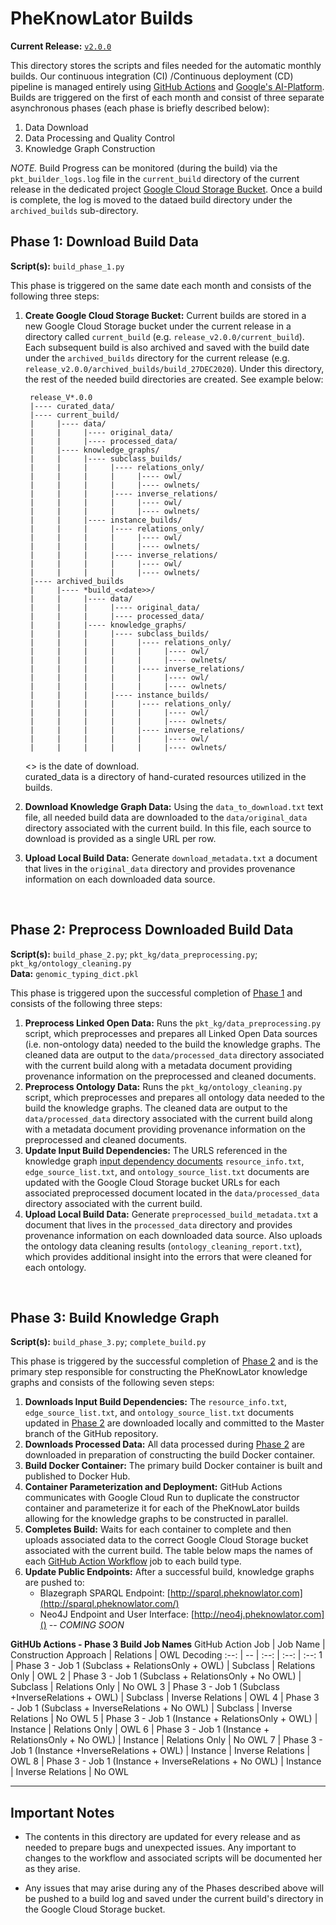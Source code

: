 # PheKnowLator Builds  
**Current Release:** [`v2.0.0`](https://github.com/callahantiff/PheKnowLator/wiki/v2.0.0)  

This directory stores the scripts and files needed for the automatic monthly builds. Our continuous integration (CI)
/Continuous deployment (CD) pipeline is managed entirely using [GitHub Actions](https://github.com/actions) and [Google's AI-Platform](https://cloud.google.com/ai-platform). Builds are triggered on the first of each month and consist of three separate asynchronous phases (each phase is briefly described below):  
1. Data Download 
2. Data Processing and Quality Control   
3. Knowledge Graph Construction  

*NOTE.* Build Progress can be monitored (during the build) via the `pkt_builder_logs.log` file in the `current_build` directory of the current release in the dedicated project [Google Cloud Storage Bucket](https://console.cloud.google.com/storage/browser/pheknowlator?project=pheknowlator). Once a build is complete, the log is moved to the dataed build directory under the `archived_builds` sub-directory.
 
## Phase 1: Download Build Data 
**Script(s):** `build_phase_1.py`  

This phase is triggered on the same date each month and consists of the following three steps:    
1. **Create Google Cloud Storage Bucket:** Current builds are stored in a new Google Cloud Storage bucket under the current release in a directory called `current_build` (e.g. `release_v2.0.0/current_build`). Each subsequent build is also archived and saved with the build date under the `archived_builds` directory for the current release (e.g. `release_v2.0.0/archived_builds/build_27DEC2020`). Under this directory, the rest of the needed build directories are created. See example below:
   ```
    release_V*.0.0
    |---- curated_data/
    |---- current_build/
    |     |---- data/
    |     |     |---- original_data/
    |     |     |---- processed_data/   
    |     |---- knowledge_graphs/  
    |     |     |---- subclass_builds/
    |     |     |     |---- relations_only/
    |     |     |     |     |---- owl/
    |     |     |     |     |---- owlnets/     
    |     |     |     |---- inverse_relations/
    |     |     |     |     |---- owl/
    |     |     |     |     |---- owlnets/     
    |     |     |---- instance_builds/
    |     |     |     |---- relations_only/
    |     |     |     |     |---- owl/
    |     |     |     |     |---- owlnets/     
    |     |     |     |---- inverse_relations/
    |     |     |     |     |---- owl/
    |     |     |     |     |---- owlnets/
    |---- archived_builds
    |     |---- *build_<<date>>/
    |     |     |---- data/
    |     |     |     |---- original_data/
    |     |     |     |---- processed_data/   
    |     |     |---- knowledge_graphs/  
    |     |     |     |---- subclass_builds/
    |     |     |     |     |---- relations_only/
    |     |     |     |     |     |---- owl/
    |     |     |     |     |     |---- owlnets/     
    |     |     |     |     |---- inverse_relations/
    |     |     |     |     |     |---- owl/
    |     |     |     |     |     |---- owlnets/     
    |     |     |     |---- instance_builds/
    |     |     |     |     |---- relations_only/
    |     |     |     |     |     |---- owl/
    |     |     |     |     |     |---- owlnets/     
    |     |     |     |     |---- inverse_relations/
    |     |     |     |     |     |---- owl/
    |     |     |     |     |     |---- owlnets/        
   ```
   <<date>> is the date of download.  
   curated_data is a directory of hand-curated resources utilized in the builds.  
   
2. **Download Knowledge Graph Data:** Using the `data_to_download.txt` text file, all needed build data are downloaded to the `data/original_data` directory associated with the current build. In this file, each source to download is provided as a single URL per row.   
3. **Upload Local Build Data:** Generate `download_metadata.txt` a document that lives in the `original_data` directory and provides provenance information on each downloaded data source.

<br>

## Phase 2: Preprocess Downloaded Build Data       
**Script(s):** `build_phase_2.py`; `pkt_kg/data_preprocessing.py`; `pkt_kg/ontology_cleaning.py`   
**Data:** `genomic_typing_dict.pkl`

This phase is triggered upon the successful completion of [Phase 1](#Phase-1:-Download-Build-Data) and consists of the following three steps:  
1. **Preprocess Linked Open Data:** Runs the `pkt_kg/data_preprocessing.py` script, which preprocesses and prepares all Linked Open Data sources (i.e. non-ontology data) needed to the build the knowledge graphs. The cleaned data are output to the `data/processed_data` directory associated with the current build along with a metadata document providing provenance information on the preprocessed and cleaned documents.      
2. **Preprocess Ontology Data:** Runs the `pkt_kg/ontology_cleaning.py` script, which preprocesses and prepares all ontology data needed to the build the knowledge graphs. The cleaned data are output to the `data/processed_data` directory associated with the current build along with a metadata document providing provenance information on the preprocessed and cleaned documents.  
3. **Update Input Build Dependencies:** The URLS referenced in the knowledge graph [input dependency documents](https://github.com/callahantiff/PheKnowLator/wiki/Dependencies) `resource_info.txt`, `edge_source_list.txt`, and `ontology_source_list.txt` documents are updated with the Google Cloud Storage bucket URLs for each associated preprocessed document located in the `data/processed_data` directory associated with the current build.  
4. **Upload Local Build Data:** Generate `preprocessed_build_metadata.txt` a document that lives in the 
   `processed_data` directory and provides provenance information on each downloaded data source. Also uploads the ontology data cleaning results (`ontology_cleaning_report.txt`), which provides additional insight into the errors that were cleaned for each ontology.

<br>

## Phase 3: Build Knowledge Graph    
**Script(s):** `build_phase_3.py`; `complete_build.py`  

This phase is triggered by the successful completion of [Phase 2](#Phase-2:-Preprocess-Downloaded-Build-Data) and is the primary step responsible for constructing the PheKnowLator knowledge graphs and consists of the following seven steps:  
1. **Downloads Input Build Dependencies:** The `resource_info.txt`, `edge_source_list.txt`, and 
   `ontology_source_list.txt` documents updated in [Phase 2](#Phase-2:-Preprocess-Downloaded-Build-Data) are downloaded locally and committed to the Master branch of the GitHub repository.     
2. **Downloads Processed Data:** All data processed during [Phase 2](#Phase-2:-Preprocess-Downloaded-Build-Data) are downloaded in preparation of constructing the build Docker container.  
3. **Build Docker Container:** The primary build Docker container is built and published to Docker Hub.  
4. **Container Parameterization and Deployment:** GitHub Actions communicates with Google Cloud Run to duplicate the constructor container and parameterize it for each of the PheKnowLator builds allowing for the knowledge graphs to be constructed in parallel.  
5. **Completes Build:** Waits for each container to complete and then uploads associated data to the correct Google Cloud Storage bucket associated with the current build. The table below maps the names of each [GitHub Action Workflow](https://github.com/callahantiff/PheKnowLator/blob/master/.github/workflows/kg-build.yml) job to each build type.
6. **Update Public Endpoints:** After a successful build, knowledge graphs are pushed to:   
    - Blazegraph SPARQL Endpoint: [http://sparql.pheknowlator.com](http://sparql.pheknowlator.com/)  
    - Neo4J Endpoint and User Interface: [http://neo4j.pheknowlator.com]()  -- *COMING SOON*   

**GitHUb Actions - Phase 3 Build Job Names**
GitHub   Action Job | Job Name | Construction   Approach | Relations | OWL Decoding
:--: | -- | :--: | :--: | :--:
1 | Phase   3 - Job 1 (Subclass + RelationsOnly + OWL) | Subclass | Relations   Only | OWL
2 | Phase   3 - Job 1 (Subclass + RelationsOnly + No OWL) | Subclass | Relations   Only | No   OWL
3 | Phase   3 - Job 1 (Subclass +InverseRelations + OWL) | Subclass | Inverse   Relations | OWL
4 | Phase   3 - Job 1 (Subclass + InverseRelations + No OWL) | Subclass | Inverse   Relations | No   OWL
5 | Phase   3 - Job 1 (Instance + RelationsOnly + OWL) | Instance | Relations   Only | OWL
6 | Phase   3 - Job 1 (Instance + RelationsOnly + No OWL) | Instance | Relations   Only | No   OWL
7 | Phase   3 - Job 1 (Instance +InverseRelations + OWL) | Instance | Inverse   Relations | OWL
8 | Phase   3 - Job 1 (Instance + InverseRelations + No OWL) | Instance | Inverse   Relations | No   OWL

____

## Important Notes  
- The contents in this directory are updated for every release and as needed to prepare bugs and unexpected issues. Any important to changes to the workflow and associated scripts will be documented her as they arise.

- Any issues that may arise during any of the Phases described above will be pushed to a build log and saved under the current build's directory in the Google Cloud Storage bucket.  
  
